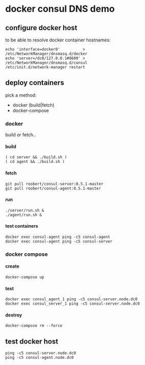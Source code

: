 # docker consul DNS demo

## configure docker host

to be able to resolve docker container hostnames:

```
echo 'interface=docker0'          > /etc/NetworkManager/dnsmasq.d/docker
echo 'server=/dc0/127.0.0.1#8600' > /etc/NetworkManager/dnsmasq.d/consul
/etc/init.d/network-manager restart
```

## deploy containers

pick a method:

* docker (build|fetch)
* docker-compose

### docker

build or fetch..

#### build

```
( cd server && ./build.sh )
( cd agent && ./build.sh )
```

#### fetch

```
git pull roobert/consul-server:0.5.1-master
git pull roobert/consul-agent:0.5.1-master

```

#### run

```
./server/run.sh &
./agent/run.sh &
```

#### test containers

```
docker exec consul-agent ping -c5 consul-agent
docker exec consul-agent ping -c5 consul-server
```

### docker compose

#### create

```
docker-compose up
```

#### test

```
docker exec consul_agent_1 ping -c5 consul-server.node.dc0
docker exec consul_server_1 ping -c5 consul-server.node.dc0
```

#### destroy

```
docker-compose rm --force
```

## test docker host

```
ping -c5 consul-server.node.dc0
ping -c5 consul-agent.node.dc0
```
